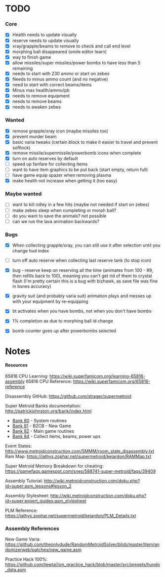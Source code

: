 # TODO

### Core

- [x] Health needs to update visually
- [x] reserve needs to update visually
- [x] xray/grapple/beams to remove to check and call end level
- [x] morphing ball disappeared (smile editor learn)
- [x] way to finish game
- [x] allow missiles/super missiles/power bombs to have less than 5 remaining
- [x] needs to start with 230 ammo or start on zebes
- [x] Needs to minus ammo count (and no negative)
- [x] need to start with correct beams/items
- [x] Minus max health/ammo/pb
- [x] needs to remove equipment
- [x] needs to remove beams
- [x] needs to awaken zebes

### Wanted

- [x] remove grapple/xray icon (maybe missiles too)
- [x] prevent murder beam
- [x] basic varia tweaks (certain block to make it easier to travel and prevent softlock)
- [x] remove missile/supermissile/powerbomb icons when complete
- [x] turn on auto reserves by default
- [ ] speed up fanfare for collecting items
- [ ] want to have item graphics to be put back (start empty, return full)
- [ ] have game equip spazer when removing plasma
- [x] make health not increase when getting it (too easy)

### Maybe wanted

- [ ] want to kill ridley in a few hits (maybe not needed if start on zebes)
- [ ] make zebes sleep when completing or morph ball?
- [ ] do you want to save the animals? not possible
- [ ] can we run the lava animation backwards?

### Bugs

- [x] When collecting grapple/xray, you can still use it after selection until you change hud index
- [ ] turn off auto reserve when collecting last reserve tank (to stop icon)
- [x] bug - reserve keep on reserving all the time (animates from 100 - 99, then refills back to 100), meaning you can't get rid of them to crystal flash (I'm pretty certain this is a bug with bizhawk, as save file was fine in bsnes accuracy)
- [x] gravity suit (and probably varia suit) animation plays and messes up with your equipment by re-equipping
- [x] bt activates when you have bombs, not when you don't have bombs
- [x] 1% completion as due to morphing ball id change
- [x] bomb counter goes up after powerbombs selected



# Notes

#### Resources

65816 CPU Learning: https://wiki.superfamicom.org/learning-65816-assembly
65816 CPU Reference: https://wiki.superfamicom.org/65816-reference

Disassembly GitHub:
https://github.com/strager/supermetroid

Super Metroid Banks documentation:
http://patrickjohnston.org/bank/index.html

- [Bank 80](http://patrickjohnston.org/bank/80) - System routines
- [Bank 81](http://patrickjohnston.org/bank/81) - B2CB - New Game
- [Bank 82](http://patrickjohnston.org/bank/82) - Main game routines
- [Bank 84](http://patrickjohnston.org/bank/84) - Collect items, beams, power ups

Event States: http://www.metroidconstruction.com/SMMM/room_state_disassembly.txt
Ram Map: https://jathys.zophar.net/supermetroid/kejardon/RAMMap.txt



Super Metroid Memory Breakdown for cheating:
https://gamefaqs.gamespot.com/snes/588741-super-metroid/faqs/39409

Assembly Tutorial:
http://wiki.metroidconstruction.com/doku.php?id=super:asm_lessons#lesson_2

Assembly Stylesheet:
http://wiki.metroidconstruction.com/doku.php?id=super:expert_guides:asm_stylesheet

PLM Reference:
https://jathys.zophar.net/supermetroid/kejardon/PLM_Details.txt



### Assembly References
New Game Varia: https://github.com/theonlydude/RandomMetroidSolver/blob/master/itemrandomizerweb/patches/new_game.asm

Practice Hack 100%: https://github.com/tewtal/sm_practice_hack/blob/master/src/presets/hundo_data.asm

